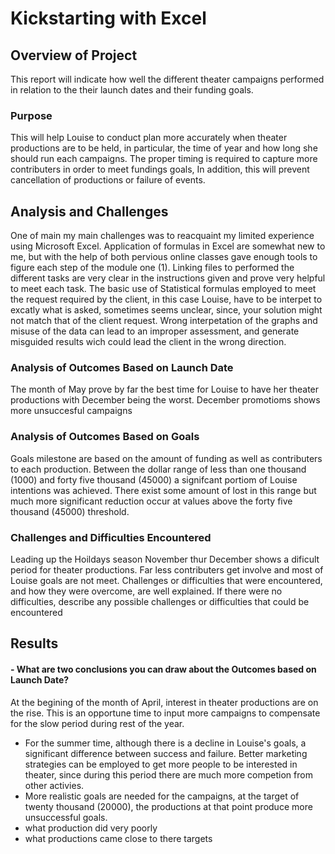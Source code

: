 # Kickstarting with Excel
## Overview of Project
This report will indicate how well the different theater campaigns performed in relation to the their launch dates and their funding goals. 
### Purpose
This will help Louise to conduct plan more accurately when theater productions are to be held, in particular, the time of year and how long she should run each campaigns. The proper timing is required to capture more contributers in order to meet fundings goals, In addition, this will prevent cancellation of productions or failure of events. 
## Analysis and Challenges
One of main my main challenges was to reacquaint my limited experience using Microsoft Excel. Application of formulas in Excel are somewhat new to me, but with the help of both pervious online classes gave enough tools to figure each step of the module one (1). Linking files to performed the different tasks are very clear in the instructions given and prove very helpful to meet each task. The basic use of Statistical formulas employed to meet the request required by the client, in this case Louise, have to be interpet to excatly what is asked, sometimes seems unclear, since, your solution might not match that of the client request. Wrong interpetation of the graphs and misuse of the data can lead to an improper assessment, and generate misguided results wich could lead the client in the wrong direction.
### Analysis of Outcomes Based on Launch Date
The month of May prove by far the best time for Louise to have her theater productions with December being the worst. December promotioms shows more unsuccesful campaigns 
### Analysis of Outcomes Based on Goals
Goals milestone are based on the amount of funding as well as contributers to each production. Between the dollar range of less than one thousand (1000) and forty five thousand (45000) a signifcant portiom of Louise intentions was achieved. There exist some amount of lost in this range but much more significant reduction occur at values above the forty five thousand (45000) threshold.
### Challenges and Difficulties Encountered
Leading up the Hoildays season November thur December shows a dificult period for theater productions. Far less contributers get involve and most of Louise goals are not meet. Challenges or difficulties that were encountered, and how they were overcome, are well explained. If there were no difficulties, describe any possible challenges or difficulties that could be encountered
## Results
#### - What are two conclusions you can draw about the Outcomes based on Launch Date?
At the begining of the month of April, interest in theater productions are on the rise. This is an opportune time to input more campaigns to compensate for the slow period during rest of the year. 
- For the summer time, although there is a decline in Louise's goals, a significant difference between success and failure. Better marketing strategies can be employed to get more people to be interested in theater, since during this period there are much more competion from other activies.
- More realistic goals are needed for the campaigns, at the target of twenty thousand (20000), the productions at that point produce more unsuccessful goals. 
- what production did very poorly
- what productions came close to there targets
